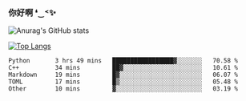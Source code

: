 ### 你好啊 ❛‿˂✨

![Anurag's GitHub stats](https://github-readme-stats.vercel.app/api?username=ZombieFly&count_private=true&show_icons=true)

[![Top Langs](https://github-readme-stats.vercel.app/api/top-langs/?username=ZombieFly&layout=compact&count_private=true&hide=Ruby,makefile)](https://github.com/anuraghazra/github-readme-stats)

<!--START_SECTION:waka-->

```text
Python       3 hrs 49 mins   █████████████████▓░░░░░░░   70.58 %
C++          34 mins         ██▓░░░░░░░░░░░░░░░░░░░░░░   10.61 %
Markdown     19 mins         █▓░░░░░░░░░░░░░░░░░░░░░░░   06.07 %
TOML         17 mins         █▒░░░░░░░░░░░░░░░░░░░░░░░   05.48 %
Other        10 mins         ▓░░░░░░░░░░░░░░░░░░░░░░░░   03.19 %
```

<!--END_SECTION:waka-->
